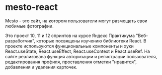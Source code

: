 # mesto-react

Mesto - это сайт, на котором пользователи могут размещать свои любимые фотографии.

Это проект 10, 11 и 12 спринтов на курсе Яндекс Практикума "Веб-разработчик", которые посвящены изучению библиотеки React.
В проекте используются функциональные компоненты и хуки React.useState, React.useEffect, React.useContext и React.useRef.
На сайте реализована функция авторизации и регистрации пользователя, редактирования профиля, проставления отметки "нравится", добавления и удаления карточек.